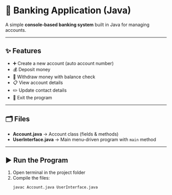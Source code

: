 
# 🏦 Banking Application (Java)

A simple **console-based banking system** built in Java for managing accounts.  

---

## ✨ Features
- ➕ Create a new account (auto account number)
- 💰 Deposit money
- 💸 Withdraw money with balance check
- 📋 View account details
- ✏️ Update contact details
- 🚪 Exit the program

---

## 🗂️ Files
- **Account.java** → Account class (fields & methods)  
- **UserInterface.java** → Main menu-driven program with `main` method  

---

## ▶️ Run the Program
1. Open terminal in the project folder  
2. Compile the files:
   ```bash
   javac Account.java UserInterface.java
